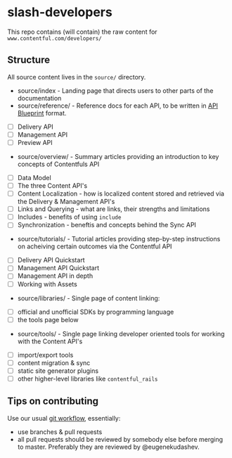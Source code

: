 # slash-developers

This repo contains (will contain) the raw content for `www.contentful.com/developers/`

## Structure

All source content lives in the `source/` directory.

 - source/index - Landing page that directs users to other parts of the documentation
 - source/reference/ - Reference docs for each API, to be written in [API Blueprint](https://apiblueprint.org) format.
  - [ ] Delivery API
  - [ ] Management API
  - [ ] Preview API
 - source/overview/ - Summary articles providing an introduction to key concepts of Contentfuls API
  - [ ] Data Model
  - [ ] The three Content API's
  - [ ] Content Localization - how is localized content stored and retrieved via the Delivery & Management API's
  - [ ] Links and Querying - what are links, their strengths and limitations
  - [ ] Includes - benefits of using `include`
  - [ ] Synchronization - beneftis and concepts behind the Sync API
 - source/tutorials/ - Tutorial articles providing step-by-step instructions on acheiving certain outcomes via the Contentful API
  - [ ] Delivery API Quickstart
  - [ ] Management API Quickstart
  - [ ] Management API in depth
  - [ ] Working with Assets
 - source/libraries/ - Single page of content linking:
  - [ ] official and unofficial SDKs by programming language
  - [ ] the tools page below
 - source/tools/ - Single page linking developer oriented tools for working with the Content API's
  - [ ] import/export tools
  - [ ] content migration & sync
  - [ ] static site generator plugins
  - [ ] other higher-level libraries like `contentful_rails`

## Tips on contributing

Use our usual [git workflow](https://contentful.atlassian.net/wiki/display/ENG/Git+and+Github+workflow), essentially:

 - use branches & pull requests
 - all pull requests should be reviewed by somebody else before merging to master. Preferably they are reviewed by @eugenekudashev.
